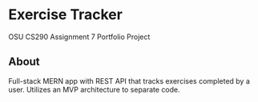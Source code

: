 # Exercise Tracker
OSU CS290 Assignment 7 Portfolio Project

## About
Full-stack MERN app with REST API that tracks exercises completed by a user. Utilizes an MVP architecture to separate code.
